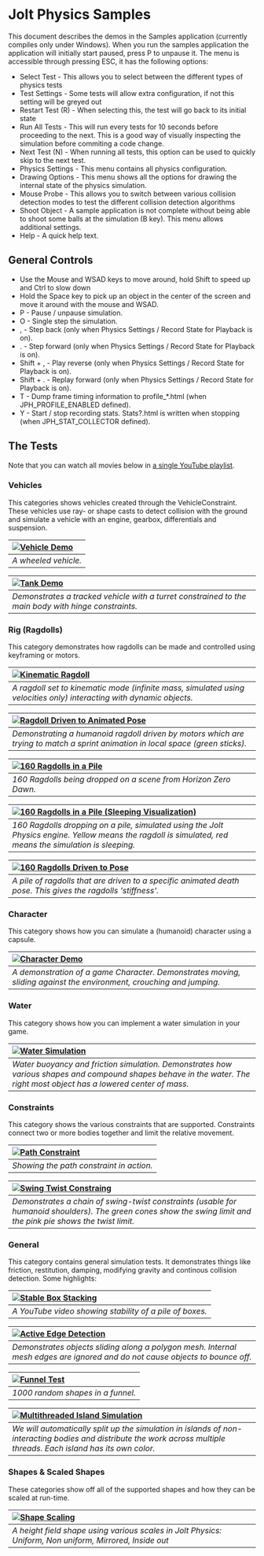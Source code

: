 # Jolt Physics Samples

This document describes the demos in the Samples application (currently compiles only under Windows). When you run the samples application the application will initially start paused, press P to unpause it. The menu is accessible through pressing ESC, it has the following options:

* Select Test - This allows you to select between the different types of physics tests
* Test Settings - Some tests will allow extra configuration, if not this setting will be greyed out
* Restart Test (R) - When selecting this, the test will go back to its initial state
* Run All Tests - This will run every tests for 10 seconds before proceeding to the next. This is a good way of visually inspecting the simulation before commiting a code change.
* Next Test (N) - When running all tests, this option can be used to quickly skip to the next test.
* Physics Settings - This menu contains all physics configuration.
* Drawing Options - This menu shows all the options for drawing the internal state of the physics simulation.
* Mouse Probe - This allows you to switch between various collision detection modes to test the different collision detection algorithms
* Shoot Object - A sample application is not complete without being able to shoot some balls at the simulation (B key). This menu allows additional settings.
* Help - A quick help text.

## General Controls

* Use the Mouse and WSAD keys to move around, hold Shift to speed up and Ctrl to slow down
* Hold the Space key to pick up an object in the center of the screen and move it around with the mouse and WSAD.
* P - Pause / unpause simulation.
* O - Single step the simulation.
* , - Step back (only when Physics Settings / Record State for Playback is on).
* . - Step forward (only when Physics Settings / Record State for Playback is on).
* Shift + , - Play reverse (only when Physics Settings / Record State for Playback is on).
* Shift + . - Replay forward (only when Physics Settings / Record State for Playback is on).
* T - Dump frame timing information to profile_*.html (when JPH_PROFILE_ENABLED defined).
* Y - Start / stop recording stats. Stats?.html is written when stopping (when JPH_STAT_COLLECTOR defined).

## The Tests

Note that you can watch all movies below in [a single YouTube playlist](https://www.youtube.com/watch?v=QwlPOKbxsqU&list=PLYXVwtOr1CBxbA50jVg2dKUQvHW_5OOom).

### Vehicles

This categories shows vehicles created through the VehicleConstraint. These vehicles use ray- or shape casts to detect collision with the ground and simulate a vehicle with an engine, gearbox, differentials and suspension.

|[![Vehicle Demo](https://img.youtube.com/vi/A_gvLH4KKDA/hqdefault.jpg)](https://www.youtube.com/watch?v=A_gvLH4KKDA)|
|:-|
|*A wheeled vehicle.*|

|[![Tank Demo](https://img.youtube.com/vi/QwlPOKbxsqU/hqdefault.jpg)](https://www.youtube.com/watch?v=QwlPOKbxsqU)|
|:-|
|*Demonstrates a tracked vehicle with a turret constrained to the main body with hinge constraints.*|

### Rig (Ragdolls)

This category demonstrates how ragdolls can be made and controlled using keyframing or motors.

|[![Kinematic Ragdoll](https://img.youtube.com/vi/gvq6qdU3ZTs/hqdefault.jpg)](https://www.youtube.com/watch?v=gvq6qdU3ZTs)|
|:-|
|*A ragdoll set to kinematic mode (infinite mass, simulated using velocities only) interacting with dynamic objects.*|

|[![Ragdoll Driven to Animated Pose](https://img.youtube.com/vi/lYHhe6HLbs4/hqdefault.jpg)](https://www.youtube.com/watch?v=lYHhe6HLbs4)|
|:-|
|*Demonstrating a humanoid ragdoll driven by motors which are trying to match a sprint animation in local space (green sticks).*|

|[![160 Ragdolls in a Pile](https://img.youtube.com/vi/pwyCW0yNKMA/hqdefault.jpg)](https://www.youtube.com/watch?v=pwyCW0yNKMA)|
|:-|
|*160 Ragdolls being dropped on a scene from Horizon Zero Dawn.*|

|[![160 Ragdolls in a Pile (Sleeping Visualization)](https://img.youtube.com/vi/7ZMm7yObpqs/hqdefault.jpg)](https://www.youtube.com/watch?v=7ZMm7yObpqs)|
|:-|
|*160 Ragdolls dropping on a pile, simulated using the Jolt Physics engine. Yellow means the ragdoll is simulated, red means the simulation is sleeping.*|

|[![160 Ragdolls Driven to Pose](https://img.youtube.com/vi/jhpsIqbsU4I/hqdefault.jpg)](https://www.youtube.com/watch?v=jhpsIqbsU4I)|
|:-|
|*A pile of ragdolls that are driven to a specific animated death pose. This gives the ragdolls 'stiffness'.*|

### Character

This category shows how you can simulate a (humanoid) character using a capsule.

|[![Character Demo](https://img.youtube.com/vi/YjaJT9of7UE/hqdefault.jpg)](https://www.youtube.com/watch?v=YjaJT9of7UE)|
|:-|
|*A demonstration of a game Character. Demonstrates moving, sliding against the environment, crouching and jumping.*|

### Water

This category shows how you can implement a water simulation in your game.

|[![Water Simulation](https://img.youtube.com/vi/CEr_LtQLGeg/hqdefault.jpg)](https://www.youtube.com/watch?v=CEr_LtQLGeg)|
|:-|
|*Water buoyancy and friction simulation. Demonstrates how various shapes and compound shapes behave in the water. The right most object has a lowered center of mass.*|

### Constraints

This category shows the various constraints that are supported. Constraints connect two or more bodies together and limit the relative movement.

|[![Path Constraint](https://img.youtube.com/vi/6xMKNMjD5pE/hqdefault.jpg)](https://www.youtube.com/watch?v=6xMKNMjD5pE)|
|:-|
|*Showing the path constraint in action.*|

|[![Swing Twist Constraing](https://img.youtube.com/vi/8aQ9x8SQSuM/hqdefault.jpg)](https://www.youtube.com/watch?v=8aQ9x8SQSuM)|
|:-|
|*Demonstrates a chain of swing-twist constraints (usable for humanoid shoulders). The green cones show the swing limit and the pink pie shows the twist limit.*|

### General

This category contains general simulation tests. It demonstrates things like friction, restitution, damping, modifying gravity and continous collision detection. Some highlights:

|[![Stable Box Stacking](https://img.youtube.com/vi/fTtjBLYBxco/hqdefault.jpg)](https://www.youtube.com/watch?v=fTtjBLYBxco)|
|:-|
|*A YouTube video showing stability of a pile of boxes.*|

|[![Active Edge Detection](https://img.youtube.com/vi/EanFxlkZgcA/hqdefault.jpg)](https://www.youtube.com/watch?v=EanFxlkZgcA)|
|:-|
|*Demonstrates objects sliding along a polygon mesh. Internal mesh edges are ignored and do not cause objects to bounce off.*|

|[![Funnel Test](https://img.youtube.com/vi/Y-UgylH992A/hqdefault.jpg)](https://www.youtube.com/watch?v=Y-UgylH992A)|
|:-|
|*1000 random shapes in a funnel.*|

|[![Multithreaded Island Simulation](https://img.youtube.com/vi/_Lv5xlWtCpM/hqdefault.jpg)](https://www.youtube.com/watch?v=_Lv5xlWtCpM)|
|:-|
|*We will automatically split up the simulation in islands of non-interacting bodies and distribute the work across multiple threads. Each island has its own color.*|

### Shapes & Scaled Shapes

These categories show off all of the supported shapes and how they can be scaled at run-time.

|[![Shape Scaling](https://img.youtube.com/vi/u9cPBGUFurc/hqdefault.jpg)](https://www.youtube.com/watch?v=u9cPBGUFurc)|
|:-|
|*A height field shape using various scales in Jolt Physics: Uniform, Non uniform, Mirrored, Inside out*|
